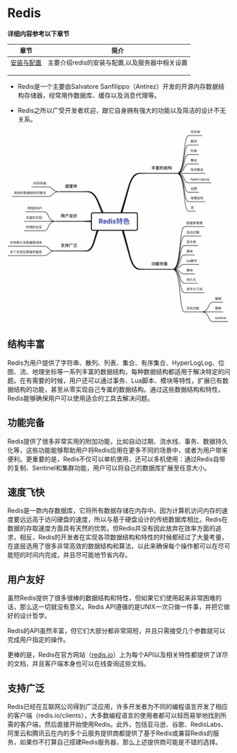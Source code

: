 # Redis

**详细内容参考以下章节**

|                  章节                   | 简介                                           |
| :-------------------------------------: | ---------------------------------------------- |
| [安装与配置](/Redis/redis安装与配置.md) | 主要介绍redis的安装与配置,以及服务器中相关设置 |
|                                         |                                                |
|                                         |                                                |
|                                         |                                                |



- Redis是一个主要由Salvatore Sanfilippo（Antirez）开发的开源内存数据结构存储器，经常用作数据库、缓存以及消息代理等。

- Redis之所以广受开发者欢迎，跟它自身拥有强大的功能以及简洁的设计不无关系。

![image-20220730214823576](./image/image-20220730214823576.png)

## 结构丰富

Redis为用户提供了字符串、散列、列表、集合、有序集合、HyperLogLog、位图、流、地理坐标等一系列丰富的数据结构，每种数据结构都适用于解决特定的问题。在有需要的时候，用户还可以通过事务、Lua脚本、模块等特性，扩展已有数据结构的功能，甚至从零实现自己专属的数据结构。通过这些数据结构和特性，Redis能够确保用户可以使用适合的工具去解决问题。

## 功能完备

Redis提供了很多非常实用的附加功能，比如自动过期、流水线、事务、数据持久化等，这些功能能够帮助用户将Redis应用在更多不同的场景中，或者为用户带来便利。更重要的是，Redis不仅可以单机使用，还可以多机使用：通过Redis自带的复制、Sentinel和集群功能，用户可以将自己的数据库扩展至任意大小。

## 速度飞快

Redis是一款内存数据库，它将所有数据存储在内存中。因为计算机访问内存的速度要远远高于访问硬盘的速度，所以与基于硬盘设计的传统数据库相比，Redis在数据的存取速度方面具有天然的优势。但Redis并没有因此放弃在效率方面的追求，相反，Redis的开发者在实现各项数据结构和特性的时候都经过了大量考量，在底层选用了很多非常高效的数据结构和算法，以此来确保每个操作都可以在尽可能短的时间内完成，并且尽可能地节省内存。

## 用户友好

虽然Redis提供了很多很棒的数据结构和特性，但如果它们使用起来非常困难的话，那么这一切就没有意义。Redis API遵循的是UNIX一次只做一件事，并把它做好的设计哲学。

Redis的API虽然丰富，但它们大部分都非常简短，并且只需接受几个参数就可以完成用户指定的操作。

更棒的是，Redis在官方网站（[redis.io](https://redis.io/)）上为每个API以及相关特性都提供了详尽的文档，并且客户端本身也可以在线查询这些文档。

## 支持广泛

Redis已经在互联网公司得到广泛应用，许多开发者为不同的编程语言开发了相应的客户端（redis.io/clients），大多数编程语言的使用者都可以轻而易举地找到所需的客户端，然后直接开始使用Redis。此外，包括亚马逊、谷歌、RedisLabs、阿里云和腾讯云在内的多个云服务提供商都提供了基于Redis或兼容Redis的服务，如果你不打算自己搭建Redis服务器，那么上述提供商可能是不错的选择。



